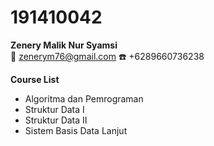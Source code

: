 # 191410042
**Zenery Malik Nur Syamsi**  
:e-mail: zenerym76@gmail.com
 :telephone: +6289660736238

**Course List**  
- Algoritma dan Pemrograman  
- Struktur Data I  
- Struktur Data II  
- Sistem Basis Data Lanjut


 

  
  

